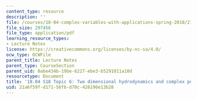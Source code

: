 ```yaml
---
content_type: resource
description: ''
file: /courses/18-04-complex-variables-with-applications-spring-2018/21a6f59fd17156fbd70c426196e13b28_MIT18_04S18_topic6.pdf
file_size: 297456
file_type: application/pdf
learning_resource_types:
- Lecture Notes
license: https://creativecommons.org/licenses/by-nc-sa/4.0/
ocw_type: OCWFile
parent_title: Lecture Notes
parent_type: CourseSection
parent_uid: 0abe434b-19be-6227-ebe3-b5291011a10d
resourcetype: Document
title: '18.04 S18 Topic 6: Two dimensional hydrodynamics and complex potentials'
uid: 21a6f59f-d171-56fb-d70c-426196e13b28
---
```

